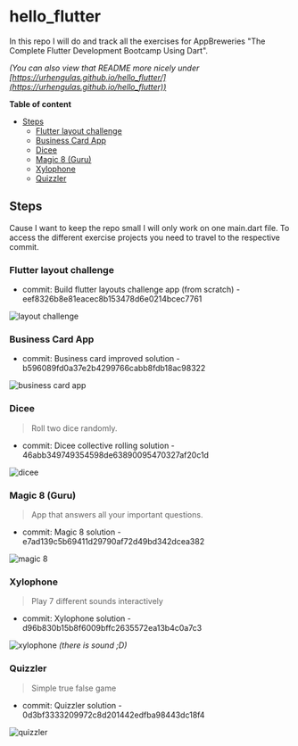 # hello_flutter

In this repo I will do and track all the exercises for AppBreweries "The Complete Flutter Development Bootcamp Using Dart".

_(You can also view that README more nicely under [https://urhengulas.github.io/hello_flutter/](https://urhengulas.github.io/hello_flutter))_

**Table of content**
- [Steps](#steps)
  - [Flutter layout challenge](#flutter-layout-challenge)
  - [Business Card App](#business-card-app)
  - [Dicee](#dicee)
  - [Magic 8 (Guru)](#magic-8-guru)
  - [Xylophone](#xylophone)
  - [Quizzler](#quizzler)

## Steps
Cause I want to keep the repo small I will only work on one main.dart file. To access the different exercise projects you need to travel to the respective commit.

### Flutter layout challenge
- commit: Build flutter layouts challenge app (from scratch) - eef8326b8e81eacec8b153478d6e0214bcec7761

![layout challenge](steps/layout_challenge.png)

### Business Card App
- commit: Business card improved solution - b596089fd0a37e2b4299766cabb8fdb18ac98322

![business card app](steps/flutter_business_card.png)

### Dicee
> Roll two dice randomly.

- commit: Dicee collective rolling solution - 46abb349749354598de63890095470327af20c1d

![dicee](steps/dicee.gif)

### Magic 8 (Guru)
> App that answers all your important questions.

- commit: Magic 8 solution - e7ad139c5b69411d29790af72d49bd342dcea382

![magic 8](steps/magic8.gif)

### Xylophone
> Play 7 different sounds interactively

- commit: Xylophone solution - d96b830b15b8f6009bffc2635572ea13b4c0a7c3

![xylophone](steps/xylophone.gif)
_(there is sound ;D)_

### Quizzler
> Simple true false game

- commit: Quizzler solution - 0d3bf3333209972c8d201442edfba98443dc18f4

![quizzler](steps/quizzler.gif)
